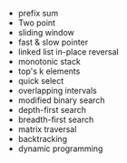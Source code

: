 - prefix sum
- Two point
- sliding window
- fast & slow pointer
- linked list in-place reversal
- monotonic stack
- top's k elements
- quick select
- overlapping intervals
- modified binary search
- depth-first search
- breadth-first search
- matrix traversal
- backtracking
- dynamic programming
